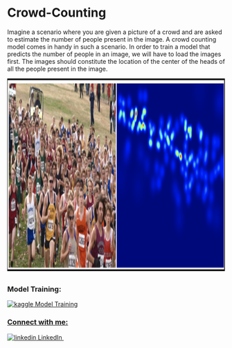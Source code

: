 # Crowd-Counting

Imagine a scenario where you are given a picture of a crowd and are asked to
estimate the number of people present in the image. A crowd counting model comes
in handy in such a scenario. In order to train a model that predicts the number of people in an image, we will have
to load the images first. The images should constitute the location of the center of the
heads of all the people present in the image.

<p align="center"><img src="Images/Crowd-Counting.PNG" width=676 height=450> </p>

### Model Training:

<p>
  <a href="https://colab.research.google.com/drive/1HHfP_n-8-rBbTNdbVlBd9P0fOj1hBJes#scrollTo=c45r0B4N8xMR" rel="nofollow noreferrer">
    <img src="Images/icron-colab.png" alt="kaggle"> Model Training
 </p>



### Connect with me:

<p>
  <a href="https://www.linkedin.com/in/taha-tamir-351272145/" rel="nofollow noreferrer">
    <img src="https://i.stack.imgur.com/gVE0j.png" alt="linkedin"> LinkedIn
  </a> &nbsp;
 </p>